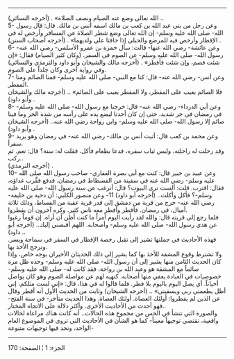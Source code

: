 ------------------------------------------------------------------------

الله تعالى وضع عنه الصيام ونصف الصلاة» . (أخرجه النسائي) ..  
5- وعن رجل من بني عبد الله بن كعب بن مالك اسمه أنس بن مالك. قال: قال
رسول الله- صلى الله عليه وسلم- إن الله تعالى وضع شطر الصلاة عن المسافر
وأرخص له في الإفطار وأرخص فيه للمرضع والحبلى إذا خافتا على ولديهما» .
(أخرجه أصحاب السنن) .  
6- وعن عائشة- رضي الله عنها- قالت: سأل حمزة بن عمرو الأسلمي- رضي الله
عنه- رسول الله- صلى الله عليه وسلم- عن الصوم في السفر. (وكان كثير
الصيام) فقال: «إن شئت فصم، وإن شئت فأفطر» . (أخرجه مالك والشيخان وأبو
داود والترمذي والنسائي) وفي رواية أخرى وكان جلداً على الصوم.  
7- وعن أنس- رضي الله عنه- قال: كنا مع النبي- صلى الله عليه وسلم- فمنا
الصائم ومنا المفطر.  
فلا الصائم يعيب على المفطر، ولا المفطر يعيب على الصائم» .. (أخرجه مالك
والشيخان وأبو داود) .  
8- وعن أبي الدرداء- رضي الله عنه- قال: خرجنا مع رسول الله- صلى الله عليه
وسلم- في رمضان في حر شديد، حتى إن كان أحدنا ليضع يده على رأسه من شدة
الحر وما فينا صائم إلا رسول الله- صلى الله عليه وسلم- وابن رواحة رضي
الله عنه.. (أخرجه الشيخان وأبو داود) .  
9- وعن محمد بن كعب قال: أتيت أنس بن مالك- رضي الله عنه- في رمضان وهو
يريد سفراً.  
وقد رحلت له راحلته، ولبس ثياب سفره، فدعا بطعام فأكل. فقلت له: سنة؟ قال:
نعم. ثم ركب..  
(أخرجه الترمذي) .  
10- وعن عبيد بن جبير قال: كنت مع أبي بصرة الغفاري- صاحب رسول الله صلى
الله عليه وسلم- رضي الله عنه في سفينة من الفسطاط في رمضان. فدفع فقِّرب
غداؤه، فقال: اقترب. قلت: ألست ترى البيوت؟ قال: أترغب عن سنة رسول الله-
صلى الله عليه وسلم-؟ فأكل وأكلت.. (أخرجه أبو داود) 11- وعن منصور الكلبي:
أن دحية بن خليفة- رضي الله عنه- خرج من قرية من دمشق إلى قدر قرية عقبة من
الفساط، وذلك ثلاثة أميال، في رمضان. فأفطر وأفطر معه ناس كثير. وكره آخرون
أن يفطروا.  
فلما رجع إلى قريته قال: والله لقد رأيت اليوم أمراً ما كنت أظن أن أراه. إن
قوماً رغبوا عن هدي رسول الله- صلى الله عليه وسلم- وأصحابه. اللهم أقبضني
إليك.. (أخرجه أبو داود) ..  
فهذه الأحاديث في جملتها تشير إلى تقبل رخصة الإفطار في السفر في سماحة
ويسر. وترجح الأخذ بها.  
ولا تشترط وقوع المشقة للأخذ بها كما يشير إلى ذلك الحديثان الأخيران بوجه
خاص، وإذا كان الحديث الثامن منها يشير إلى أن رسول الله- صلى الله عليه
وسلم- وحده ظل مرة صائماً مع المشقة هو وعبد الله بن رواحة، فقد كانت له-
صلى الله عليه وسلم- خصوصيات في العبادة يعفي منها أصحابه. كنهيه لهم عن
مواصلة الصوم وهو كان يواصل أحياناً. أي يصل اليوم باليوم بلا فطر. فلما
قالوا له في هذا، قال: «إني لست مثلكم، إني أظل يطعمني ربي ويسقيني» ..
(أخرجه الشيخان) وثابت من الحديث الأول أنه أفطر وقال عن الذين لم يفطروا:
أولئك العصاة. أولئك العصاة. وهذا الحديث متأخر- في سنة الفتح- فهو أحدث من
الأحاديث الأخرى. وأكثر دلالة على الاتجاه المختار..  
والصورة التي تنشأ في الحس من مجموع هذه الحالات.. أنه كانت هناك مراعاة
لحالات واقعية، تقتضي توجيهاً معيناً- كما هو الشأن في الأحاديث التي تروى في
الموضوع العام الواحد، ونجد فيها توجيهات متنوعة-

------------------------------------------------------------------------

الجزء: 1 ¦ الصفحة: 170
